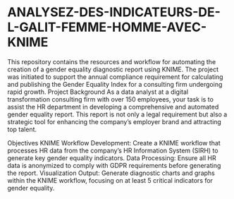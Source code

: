# ANALYSEZ-DES-INDICATEURS-DE-L-GALIT-FEMME-HOMME-AVEC-KNIME
This repository contains the resources and workflow for automating the creation of a gender equality diagnostic report using KNIME. The project was initiated to support the annual compliance requirement for calculating and publishing the Gender Equality Index for a consulting firm undergoing rapid growth.
Project Background
As a data analyst at a digital transformation consulting firm with over 150 employees, your task is to assist the HR department in developing a comprehensive and automated gender equality report. This report is not only a legal requirement but also a strategic tool for enhancing the company’s employer brand and attracting top talent.

Objectives
KNIME Workflow Development: Create a KNIME workflow that processes HR data from the company’s HR Information System (SIRH) to generate key gender equality indicators.
Data Processing: Ensure all HR data is anonymized to comply with GDPR requirements before generating the report.
Visualization Output: Generate diagnostic charts and graphs within the KNIME workflow, focusing on at least 5 critical indicators for gender equality.
